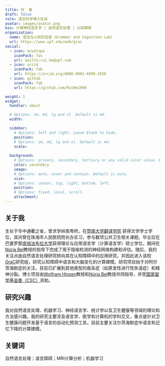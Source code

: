 ```yaml
---
title: 何  睿
draft: false
role: 语言科学博士在读
avatar: images/avatar.png
bio: 计算神经语言学 | 自然语言处理 | 认知障碍
organization:
  name: 语法与认知实验室（Grammar and Cognition Lab）
  url: https://www.upf.edu/web/grac
social:
  - icon: envelope
    iconPack: fas
    url: mailto:rui.he@upf.com
  - icon: orcid
    iconPack: fab
    url: https://orcid.org/0000-0001-6999-1920
  - icon: github
    iconPack: fab
    url: https://github.com/RuiHe1999

weight: 1
widget:
  handler: about

  # Options: sm, md, lg and xl. Default is md.
  width:

  sidebar:
    # Options: left and right. Leave blank to hide.
    position:
    # Options: sm, md, lg and xl. Default is md.
    scale:
  
  background:
    # Options: primary, secondary, tertiary or any valid color value. Default is primary.
    color: secondary
    image:
    # Options: auto, cover and contain. Default is auto.
    size:
    # Options: center, top, right, bottom, left.
    position:
    # Options: fixed, local, scroll.
    attachment: 
---
```


## 关于我

生长于华中通衢之省，曾求学岭南粤府。在[暨南大学翻译学院](https://translation.jnu.edu.cn/) 获得文学学士学位，其间曾在珠海市人民医院院长办实习，参与数项公共卫生相关课题。毕业后在巴塞罗那[庞培法布拉大学](https://www.upf.edu/)获得理论与应用语言学（计算语言学）硕士学位，期间在[Núria Bel](https://www.upf.edu/web/nuria-bel)教授的指导下完成了用于隐喻检测的神经网络构建和评估。随后，我的关注点由自然语言处理研究转向其在认知障碍中的应用研究，并因此进入该校[GraC](https://www.upf.edu/web/grac)研究组，研究认知障碍中语言和大脑变化的计算建模。研究项目始于对阿尔茨海默症的关注，目前已扩展到其他类型的痴呆症（如原发性进行性失语症）和精神分裂。博士项目由[Wolfram Hinzen](https://sites.google.com/site/wolframhinzen/)教授和[Núria Bel](https://www.upf.edu/web/nuria-bel)教授共同指导，并受[国家留学基金委（CSC）](https://www.cscse.edu.cn/)资助。

## 研究兴趣

我对自然语言处理、机器学习、神经语言学、统计学以及卫生健康等领域的理论和方法感兴趣。我的研究主要涉及语言学、医学和计算机的学科交叉，重点是针对卫生健康问题开发基于语言的自动化预测工具，目前主要关注尔茨海默症中语言和记忆下降的计算建模。

## 关键词
自然语言处理；语言障碍；MRI计算分析；机器学习
